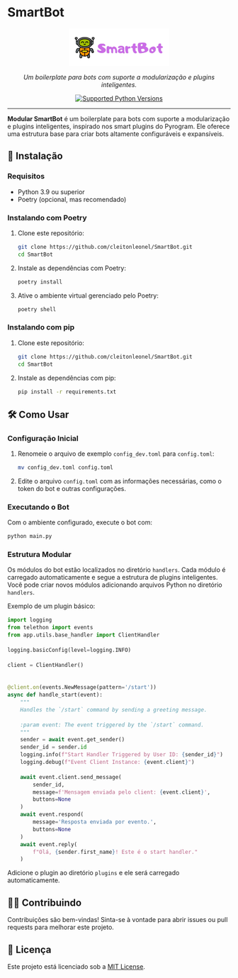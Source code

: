# SmartBot

<p align="center">
  <a href="https://github.com/cleitonleonel/SmartBot">
    <img src="assets/SmartBot.png" alt="SmartBot logo" width="45%" height="auto">
  </a>
</p>

<p align="center">
  <i>Um boilerplate para bots com suporte a modularização e plugins inteligentes.</i>
</p>

<p align="center">
<a href="https://github.com/cleitonleonel/SmartBot">
  <img src="https://img.shields.io/badge/python-3.9%20%7C%203.10%20%7C%203.11%20%7C%203.12-green" alt="Supported Python Versions"/>
</a>
</p>

---

**Modular SmartBot** é um boilerplate para bots com suporte a modularização e plugins inteligentes, inspirado nos smart plugins do Pyrogram. Ele oferece uma estrutura base para criar bots altamente configuráveis e expansíveis.

## 🚀 Instalação

### Requisitos
- Python 3.9 ou superior
- Poetry (opcional, mas recomendado)

### Instalando com Poetry
1. Clone este repositório:
   ```bash
   git clone https://github.com/cleitonleonel/SmartBot.git
   cd SmartBot
   ```

2. Instale as dependências com Poetry:
   ```bash
   poetry install
   ```

3. Ative o ambiente virtual gerenciado pelo Poetry:
   ```bash
   poetry shell
   ```

### Instalando com pip
1. Clone este repositório:
   ```bash
   git clone https://github.com/cleitonleonel/SmartBot.git
   cd SmartBot
   ```

2. Instale as dependências com pip:
   ```bash
   pip install -r requirements.txt
   ```

## 🛠️ Como Usar

### Configuração Inicial
1. Renomeie o arquivo de exemplo `config_dev.toml` para `config.toml`:
   ```bash
   mv config_dev.toml config.toml
   ```

2. Edite o arquivo `config.toml` com as informações necessárias, como o token do bot e outras configurações.

### Executando o Bot
Com o ambiente configurado, execute o bot com:
```bash
python main.py
```

### Estrutura Modular
Os módulos do bot estão localizados no diretório `handlers`. Cada módulo é carregado automaticamente e segue a estrutura de plugins inteligentes. Você pode criar novos módulos adicionando arquivos Python no diretório `handlers`.

Exemplo de um plugin básico:
```python
import logging
from telethon import events
from app.utils.base_handler import ClientHandler

logging.basicConfig(level=logging.INFO)

client = ClientHandler()


@client.on(events.NewMessage(pattern='/start'))
async def handle_start(event):
    """
    Handles the `/start` command by sending a greeting message.

    :param event: The event triggered by the `/start` command.
    """
    sender = await event.get_sender()
    sender_id = sender.id
    logging.info(f"Start Handler Triggered by User ID: {sender_id}")
    logging.debug(f"Event Client Instance: {event.client}")

    await event.client.send_message(
        sender_id,
        message=f'Mensagem enviada pelo client: {event.client}',
        buttons=None
    )
    await event.respond(
        message='Resposta enviada por evento.',
        buttons=None
    )
    await event.reply(
        f"Olá, {sender.first_name}! Este é o start handler."
    )
```

Adicione o plugin ao diretório `plugins` e ele será carregado automaticamente.

## 🧑‍💻 Contribuindo
Contribuições são bem-vindas! Sinta-se à vontade para abrir issues ou pull requests para melhorar este projeto.

## 📄 Licença
Este projeto está licenciado sob a [MIT License](LICENSE).
